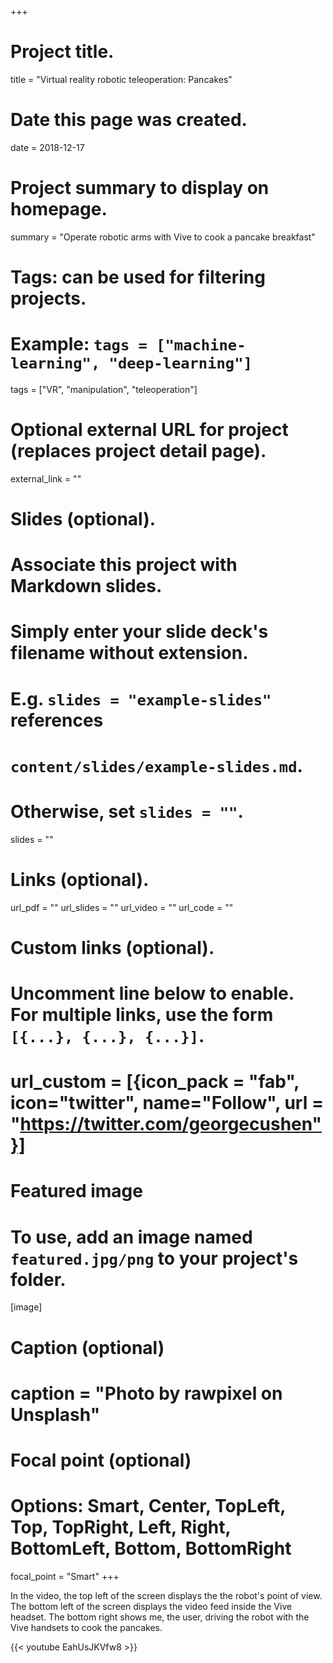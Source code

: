 +++
# Project title.
title = "Virtual reality robotic teleoperation: Pancakes"

# Date this page was created.
date = 2018-12-17

# Project summary to display on homepage.
summary = "Operate robotic arms with Vive to cook a pancake breakfast"

# Tags: can be used for filtering projects.
# Example: `tags = ["machine-learning", "deep-learning"]`
tags = ["VR", "manipulation", "teleoperation"]

# Optional external URL for project (replaces project detail page).
external_link = ""

# Slides (optional).
#   Associate this project with Markdown slides.
#   Simply enter your slide deck's filename without extension.
#   E.g. `slides = "example-slides"` references 
#   `content/slides/example-slides.md`.
#   Otherwise, set `slides = ""`.
slides = ""

# Links (optional).
url_pdf = ""
url_slides = ""
url_video = ""
url_code = ""

# Custom links (optional).
#   Uncomment line below to enable. For multiple links, use the form `[{...}, {...}, {...}]`.
# url_custom = [{icon_pack = "fab", icon="twitter", name="Follow", url = "https://twitter.com/georgecushen"}]

# Featured image
# To use, add an image named `featured.jpg/png` to your project's folder. 
[image]
  # Caption (optional)
  # caption = "Photo by rawpixel on Unsplash"
  
  # Focal point (optional)
  # Options: Smart, Center, TopLeft, Top, TopRight, Left, Right, BottomLeft, Bottom, BottomRight
  focal_point = "Smart"
+++

In the video, the top left of the screen displays the the robot's point of view. The bottom left of the screen displays the video feed inside the Vive headset. The bottom right shows me, the user, driving the robot with the Vive handsets to cook the pancakes. 

{{< youtube EahUsJKVfw8 >}}
